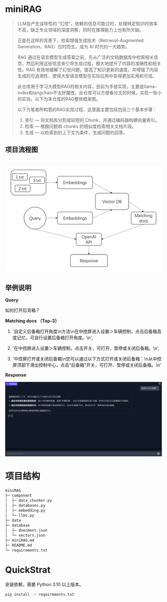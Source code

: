 # miniRAG
> LLM会产生误导性的 “幻觉”，依赖的信息可能过时，处理特定知识时效率不高，缺乏专业领域的深度洞察，同时在推理能力上也有所欠缺。
>
> 正是在这样的背景下，检索增强生成技术（Retrieval-Augmented Generation，RAG）应时而生，成为 AI 时代的一大趋势。
>
> RAG 通过在语言模型生成答案之前，先从广泛的文档数据库中检索相关信息，然后利用这些信息来引导生成过程，极大地提升了内容的准确性和相关性。RAG 有效地缓解了幻觉问题，提高了知识更新的速度，并增强了内容生成的可追溯性，使得大型语言模型在实际应用中变得更加实用和可信。
>
> 此仓库用于学习大模型RAG的相关内容，目前为手搓实现，主要是llama-index和langchain不太好魔改。此仓库可以方便看论文的时候，实现一些小的实验。以下为本仓库的RAG整体框架图。
>
> 以下为笔者所构思的RAG实现过程，这里面主要包括包括三个基本步骤：
>
> 1. 索引 — 将文档库分割成较短的 Chunk，并通过编码器构建向量索引。
> 2. 检索 — 根据问题和 chunks 的相似度检索相关文档片段。
> 3. 生成 — 以检索到的上下文为条件，生成问题的回答。
>

## 项目流程图

# ![RAG](.\images\figure1.png)

## 举例说明

**Query**

如何打开后背箱？

**Matching docs （Top-3）**

1. '自定义后备箱打开角度\n方法\n在中控屏进入设置＞车辆控制，点击后备箱高度记忆，可自行设置后备箱打开角度。\n',

2. '在中控屏进入设置＞车辆控制，点击开关，可打开、暂停或关闭后备箱。\n',

3. '中控屏打开或关闭后备箱\n您可以通过以下方式打开或关闭后备箱：\n从中控屏顶部下滑出控制中心，点击"后备箱"开关，可打开、暂停或关闭后备箱。\n'

**Response**

![Response](.\images\figure2.png)

# 项目结构

```
miniRAG
├─ component
│  ├─ data_chunker.py
│  ├─ databases.py
│  ├─ embedding.py
│  └─ llms.py
├─ data
├─ database
│  ├─ doecment.json
│  └─ vectors.json
├─ miniRAG.md
├─ README.md
└─ requirements.txt
```
# QuickStrat

安装依赖，需要 Python 3.10 以上版本。

```bash
pip install -r requirements.txt
```
